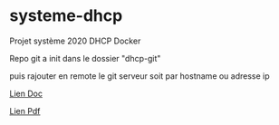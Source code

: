 # systeme-dhcp
Projet système 2020 DHCP Docker


Repo git a init dans le dossier "dhcp-git"

puis rajouter en remote le git serveur soit par hostname ou adresse ip


[Lien Doc](https://docs.google.com/document/d/1XtSkBRM2eyFl87noUqEu5fNVheTcI53R8jDELWJ2A98/edit?usp=sharing)

[Lien Pdf](ProjetDHCP.pdf)
